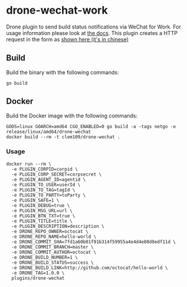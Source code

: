 # drone-wechat-work

Drone plugin to send build status notifications via WeChat for Work. For usage
information please look at [the docs](DOCS.md). This plugin creates a HTTP
request in the form as
[shown here (it's in chinese)](https://work.weixin.qq.com/api/doc#10167/文本卡片消息)

## Build

Build the binary with the following commands:

```
go build
```

## Docker

Build the Docker image with the following commands:

```
GOOS=linux GOARCH=amd64 CGO_ENABLED=0 go build -a -tags netgo -o release/linux/amd64/drone-wechat
docker build --rm -t clem109/drone-wechat .
```

### Usage

```
docker run --rm \
  -e PLUGIN_CORPID=corpid \
  -e PLUGIN_CORP_SECRET=corpsecret \
  -e PLUGIN_AGENT_ID=agentid \
  -e PLUGIN_TO_USER=userId \
  -e PLUGIN_TO_TAG=tagId \
  -e PLUGIN_TO_PARTY=toParty \
  -e PLUGIN_SAFE=1 \
  -e PLUGIN_DEBUG=true \
  -e PLUGIN_MSG_URL=url \
  -e PLUGIN_BTN_TXT=true \
  -e PLUGIN_TITLE=title \
  -e PLUGIN_DESCRIPTION=description \
  -e DRONE_REPO_OWNER=octocat \
  -e DRONE_REPO_NAME=hello-world \
  -e DRONE_COMMIT_SHA=7fd1a60b01f91b314f59955a4e4d4e80d8edf11d \
  -e DRONE_COMMIT_BRANCH=master \
  -e DRONE_COMMIT_AUTHOR=octocat \
  -e DRONE_BUILD_NUMBER=1 \
  -e DRONE_BUILD_STATUS=success \
  -e DRONE_BUILD_LINK=http://github.com/octocat/hello-world \
  -e DRONE_TAG=1.0.0 \
  plugins/drone-wechat
```
